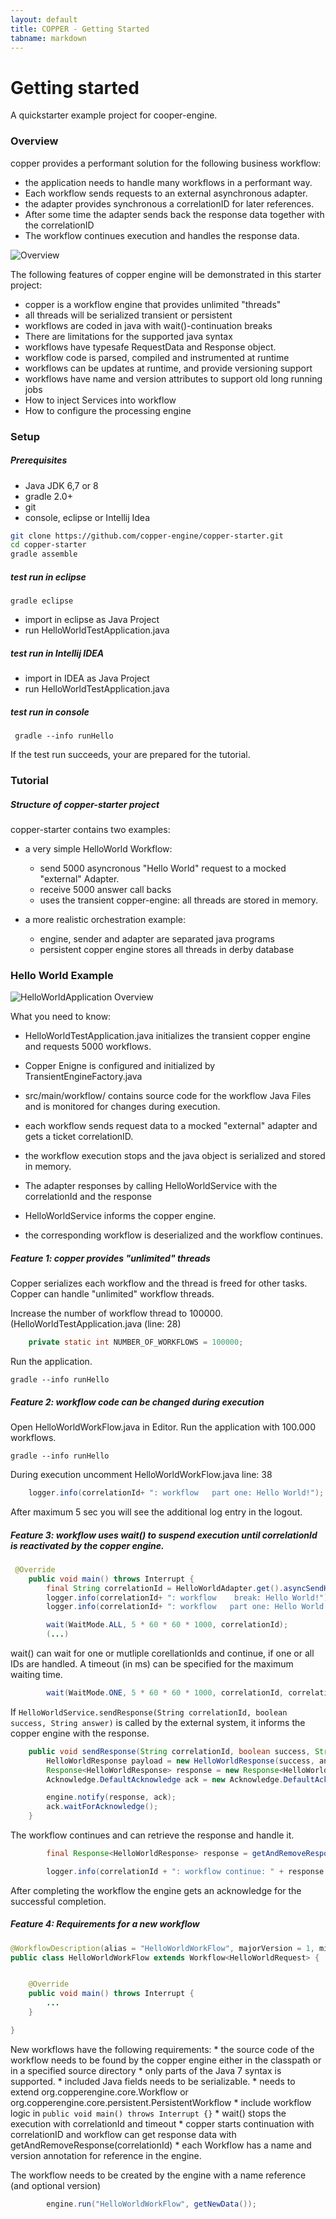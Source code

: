 ```yaml
---
layout: default
title: COPPER - Getting Started
tabname: markdown
---
```


Getting started
=================

A quickstarter example project for cooper-engine.

### Overview

copper provides a performant solution for the following business workflow:

- the application needs to handle many workflows in a performant way.
- Each workflow sends requests to an external asynchronous adapter. 
- the adapter provides synchronous a correlationID for later references.
- After some time the adapter sends back the response data together with the correlationID
- The workflow continues execution and handles the response data.

![Overview](/images/gs-copper-overview.png)

The following features of copper engine will be demonstrated in this starter project:

- copper is a workflow engine that provides unlimited "threads" 
- all threads will be serialized transient or persistent
- workflows are coded in java with wait()-continuation breaks
- There are limitations for the supported java syntax
- workflows have typesafe RequestData and Response object.
- workflow code is parsed, compiled and instrumented at runtime
- workflows can be updates at runtime, and provide versioning support
- workflows have name and version attributes to support old long running jobs
- How to inject Services into workflow
- How to configure the processing engine

### Setup

##### Prerequisites

- Java JDK 6,7 or 8 
- gradle 2.0+
- git
- console, eclipse or Intellij Idea

```sh
git clone https://github.com/copper-engine/copper-starter.git
cd copper-starter
gradle assemble
```

##### test run in eclipse

	gradle eclipse

- import in eclipse as Java Project
- run HelloWorldTestApplication.java

##### test run in Intellij IDEA

- import in IDEA as Java Project
- run HelloWorldTestApplication.java

##### test run in console
	 gradle --info runHello

If the test run succeeds, your are prepared for the tutorial.

### Tutorial

##### Structure of copper-starter project

copper-starter contains two examples:

- a very simple HelloWorld Workflow:
	- send 5000 asyncronous "Hello World" request to a mocked "external" Adapter.
	- receive 5000 answer call backs
	- uses the transient copper-engine: all threads are stored in memory.

- a more realistic orchestration example:
    - engine, sender and adapter are separated java programs
    - persistent copper engine stores all threads in derby database

### Hello World Example

![HelloWorldApplication Overview](/images/gs-copper1.png)

What you need to know:

- HelloWorldTestApplication.java initializes the transient copper engine and requests 5000 workflows. 
- Copper Enigne is configured and initialized by TransientEngineFactory.java
- src/main/workflow/ contains source code for the workflow Java Files and is monitored for changes during execution.

- each workflow sends request data to a mocked "external" adapter and gets a ticket correlationID.
- the workflow execution stops and the java object is serialized and stored in memory.
- The adapter responses by calling HelloWorldService with the correlationId and the response
- HelloWorldService informs the copper engine.
- the corresponding workflow is deserialized and the workflow continues.




##### Feature 1: copper provides "unlimited" threads

Copper serializes each workflow and the thread is freed for other tasks. Copper can handle "unlimited" workflow threads.

Increase the number of workflow thread to 100000. (HelloWorldTestApplication.java (line: 28)

```Java
	private static int NUMBER_OF_WORKFLOWS = 100000;
```

Run the application.

	gradle --info runHello


##### Feature 2: workflow code can be changed during execution

Open HelloWorldWorkFlow.java in Editor.
Run the application with 100.000 workflows.
	
	gradle --info runHello

During execution uncomment HelloWorldWorkFlow.java line: 38
```Java
	logger.info(correlationId+ ": workflow   part one: Hello World!");
```

After maximum 5 sec you will see the additional log entry in the logout.

##### Feature 3: workflow uses wait() to suspend execution until correlationId is reactivated by the copper engine.

```Java
 @Override
    public void main() throws Interrupt {
        final String correlationId = HelloWorldAdapter.get().asyncSendHelloWorld(getData());
        logger.info(correlationId+ ": workflow    break: Hello World!");
        logger.info(correlationId+ ": workflow   part one: Hello World!");

        wait(WaitMode.ALL, 5 * 60 * 60 * 1000, correlationId);
        (...)
```

wait() can wait for one or mutliple corellationIds and continue, if one or all IDs are handled.
A timeout (in ms) can be specified for the maximum waiting time.

```Java
        wait(WaitMode.ONE, 5 * 60 * 60 * 1000, correlationId, correlationId2, correlationId3);
```

If  `HelloWorldService.sendResponse(String correlationId, boolean success, String answer)` is called by the external system, it informs the copper engine with the response.

```Java
    public void sendResponse(String correlationId, boolean success, String answer) {
        HelloWorldResponse payload = new HelloWorldResponse(success, answer);
        Response<HelloWorldResponse> response = new Response<HelloWorldResponse>(correlationId, payload, null);
        Acknowledge.DefaultAcknowledge ack = new Acknowledge.DefaultAcknowledge();

        engine.notify(response, ack);
        ack.waitForAcknowledge();
    }
```

The workflow continues and can retrieve the response and handle it.
```Java
        final Response<HelloWorldResponse> response = getAndRemoveResponse(correlationId);

        logger.info(correlationId + ": workflow continue: " + response.getResponse().getAnswer());
```
After completing the workflow the engine gets an acknowledge for the successful completion.

##### Feature 4: Requirements for a new workflow

```Java
@WorkflowDescription(alias = "HelloWorldWorkFlow", majorVersion = 1, minorVersion = 0, patchLevelVersion = 0)
public class HelloWorldWorkFlow extends Workflow<HelloWorldRequest> {


    @Override
    public void main() throws Interrupt {
    	...
    }

}
```

New workflows have the following requirements:
	* the source code of the workflow needs to be found by the copper engine either in the classpath or in a specified source directory
	* only parts of the Java 7 syntax is supported.
	* included Java fields needs to be serializable.
	* needs to extend org.copperengine.core.Workflow or org.copperengine.core.persistent.PersistentWorkflow
	* include workflow logic in `public void main() throws Interrupt {}`
	* wait() stops the execution with correlationId and timeout
	* copper starts continuation with correlationID and workflow can get response data with getAndRemoveResponse(correlationId)
	* each Workflow has a name and version annotation for reference in the engine.

The workflow needs to be created by the engine with a name reference (and optional version)

```Java
        engine.run("HelloWorldWorkFlow", getNewData());
```



